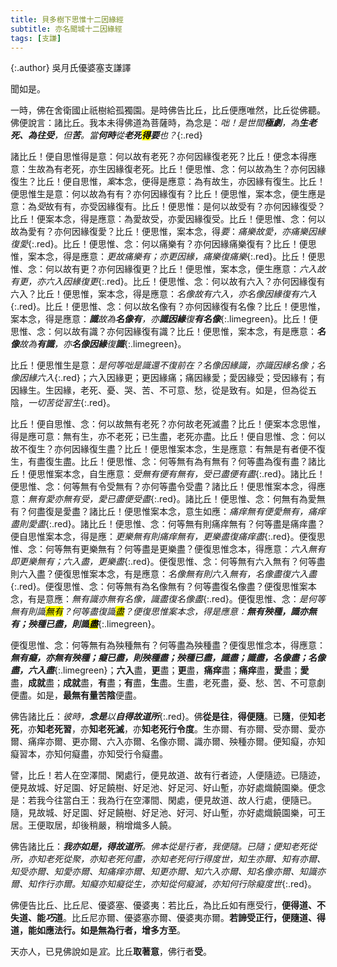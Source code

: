 ```yaml
---
title: 貝多樹下思惟十二因緣經
subtitle: 亦名聞城十二因緣經
tags: [支謙]
---
```


{:.author}
吳月氏優婆塞支謙譯

聞如是。

一時，佛在舍衛國止祇樹給孤獨園。是時佛告比丘，比丘便應唯然，比丘從佛聽。佛便說言：諸比丘。我本未得佛道為菩薩時，為念是：*咄！是世間<b>極劇</b>，為<b>生老死、為往受</b>，但<b>苦</b>。當<b>何時</b>從<b>老死<mark>得</mark><i><dfn title="拦阻，禁止。要诀。">要</dfn></i></b>也？*{:.red}

諸比丘！便自思惟得是意：何以故有老死？亦何因緣復老死？比丘！便念本得應意：生故為有老死，亦生因緣復老死。比丘！便思惟、念：何以故為生？亦何因緣復生？比丘！便自思惟，<dfn title="同按。">案</dfn>本念，便得是應意：為有故生，亦因緣有復生。比丘！便思惟生是意：何以故為有有？亦何因緣復有？比丘！便思惟，案本念，便生應是意：為<dfn title="取。">受</dfn>故有有，亦受因緣復有。比丘！便思惟：是何以故受有？亦何因緣復受？比丘！便案本念，得是應意：為愛故受，亦愛因緣復受。比丘！便思惟、念：何以故為愛有？亦何因緣復愛？比丘！便思惟，案本念，得<dfn title="要诀。">要</dfn>：*痛樂故愛，亦痛樂因緣復愛*{:.red}。比丘！便思惟、念：何以痛樂有？亦何因緣痛樂復有？比丘！便思惟，案本念，得是應意：*<dfn title="触。">更</dfn>故痛樂有；亦更因緣，痛樂復痛樂*{:.red}。比丘！便思惟、念：何以故有更？亦何因緣復更？比丘！便思惟，案本念，便生應意：*六入故有更，亦六入因緣復更*{:.red}。比丘！便思惟、念：何以故有六入？亦何因緣復有六入？比丘！便思惟，案本念，得是應意：*名像故有六入，亦名像因緣復有六入*{:.red}。比丘！便思惟、念：何以故名像有？亦何因緣復有名像？比丘！便思惟，案本念，得是應意：*<b>識</b>故為<b>名像有</b>，亦<b>識因緣</b>復<b>有名像</b>*{:.limegreen}。比丘！便思惟、念：何以故有識？亦何因緣復有識？比丘！便思惟，案本念，有是應意：*<b>名像</b>故為<b>有識</b>，亦<b>名像因緣</b>復<b>識</b>*{:.limegreen}。

比丘！便思惟生是意：*是何等咄是識還不復前在？名像因緣識，亦識因緣名像；名像因緣六入*{:.red}；六入因緣更；更因緣痛；痛因緣愛；愛因緣受；受因緣有；有因緣生。生因緣，老死、憂、哭、苦、不可意、愁，從是致有。如是，但為從五陰，*一切苦從習生*{:.red}。

比丘！便自思惟、念：何以故無有老死？亦何故老死滅盡？比丘！便案本念思惟，得是應可意：無有生，亦不老死；已生盡，老死亦盡。比丘！便自思惟、念：何以故不復生？亦何因緣復生盡？比丘！便思惟案本念，生是應意：有無是有者便不復生，有盡復生盡。比丘！便思惟、念：何等無有為有無有？何等盡為復有盡？諸比丘！便思惟案本念，自生應意：*<dfn title="取。">受</dfn>無有便有無有，受已盡便有盡*{:.red}。諸比丘！便思惟、念：何等無有令受無有？亦何等盡令受盡？諸比丘！便思惟案本念，得應意：*無有愛亦無有<dfn title="取。">受</dfn>，愛已盡便受盡*{:.red}。諸比丘！便思惟、念：何無有為愛無有？何盡復是愛盡？諸比丘！便思惟案本念，意生如應：*痛痒無有便愛無有，痛痒盡則愛盡*{:.red}。諸比丘！便思惟、念：何等無有則痛痒無有？何等盡是痛痒盡？便自思惟案本念，得是應：*<dfn title="触。">更</dfn>樂無有則痛痒無有，更樂盡復痛痒盡*{:.red}。便復思惟、念：何等無有更樂無有？何等盡是更樂盡？便復思惟念本，得應意：*六入無有即更樂無有；六入盡，更樂盡*{:.red}。便復思惟、念：何等無有六入無有？何等盡則六入盡？便復思惟案本念，有是應意：*名像無有則六入無有，名像盡復六入盡*{:.red}。便復思惟、念：何等無有為名像無有？何等盡復名像盡？便復思惟案本念，有是意應：*無有識亦無有名像，識盡復名像盡*{:.red}。便復思惟、念：*是何等無有則<i>識</i><mark>無有</mark>？何等盡復<i>識</i><mark>盡</mark>？便復思惟案本念，得是應意：<b>無有<i>殃種</i>，識亦無有；<i>殃種</i>已盡，則<i>識</i><mark>盡</mark></b>*{:.limegreen}。

便復思惟、念：何等無有為殃種無有？何等盡為殃種盡？便復思惟念本，得應意：*<strong>無有癡，亦無有殃種；癡已盡，則殃種盡；殃種已盡，識盡；識盡，名像盡；名像盡，六入盡</strong>*{:.limegreen}；<b>六入</b>盡，<b>更</b>盡；<b>更</b>盡，<b>痛痒</b>盡；<b>痛痒</b>盡，<b>愛</b>盡；<b>愛</b>盡，<b>成就</b>盡；<b>成就</b>盡，<b>有</b>盡；<b>有</b>盡，<b>生</b>盡。生盡，老死盡，憂、愁、苦、不可意劇便盡。如是，<b>最無有量苦陰</b>便盡。

佛告諸比丘：*彼時，<b>念是</b>以<b>自得故道所</b>*{:.red}。佛<b>從是往</b>，<b>得便隨</b>。已<b>隨</b>，便<b>知老死</b>，亦<b>知老死習</b>，亦<b>知老死滅</b>，亦<b>知老死行令度</b>。生亦爾、有亦爾、受亦爾、愛亦爾、痛痒亦爾、更亦爾、六入亦爾、名像亦爾、識亦爾、殃種亦爾。便知癡，亦知癡習本，亦知何癡盡，亦知受行令癡盡。
					  
譬，比丘！若人在空澤間、閑處行，便見故道、故有行者迹，人便隨迹。已隨迹，便見故城、好足園、好足饒樹、好足池、好足河、好山塹，亦好處熾饒園樂。便念是：若我今往當白王：我為行在空澤間、閑處，便見故道、故人行處，便隨已。隨，見故城、好足園、好足饒樹、好足池、好河、好山塹，亦好處熾饒園樂，可王居。王便取居，却後稍嚴，稍增熾多人饒。

佛告諸比丘：*<b>我亦如是，得故道所</b>。佛本從是行者，我便隨。已隨；便知老死從所，亦知老死從聚，亦知老死何盡，亦知老死何行得度世，知生亦爾、知有亦爾、知受亦爾、知愛亦爾、知痛痒亦爾、知更亦爾、知六入亦爾、知名像亦爾、知識亦爾、知作行亦爾。知癡亦知癡從生，亦知從何癡滅，亦知何行除癡度世*{:.red}。

佛便告比丘、比丘尼、優婆塞、優婆夷：若比丘，為比丘如有應受行，<b>便得道、不失道、能<dfn title="擅长，迎合，取巧。">巧</dfn>道</b>。比丘尼亦爾、優婆塞亦爾、優婆夷亦爾。<b>若諦受正行，便隨道、得道，能如應法行。如是無為行者，增多方至</b>。

天亦人，已見佛說如是<dfn title="正当的道理。">宜</dfn>。比丘<b>取著意</b>，佛行者<b>受</b>。
